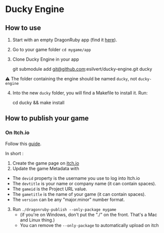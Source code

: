 # Ducky Engine

## How to use
1. Start with an empty DragonRuby app (find it [here](https://dragonruby.itch.io/dragonruby-gtk)).
2. Go to your game folder `cd mygame/app`
3. Clone Ducky Engine in your app

     git submodule add git@github.com:esilvert/ducky-engine.git ducky

  :warning: The folder containing the engine should be named `ducky`, not `ducky-engine`

4. Into the new `ducky` folder, you will find a Makefile to install it. Run:

    cd ducky && make install

## How to publish your game
### On Itch.io
Follow this [guide](http://docs.dragonruby.org.s3-website-us-east-1.amazonaws.com/#---creating-your-game-landing-page).

In short :
1. Create the game page on [itch.io](https://itch.io/game/new)
2. Update the game Metadata with
  - The `devid` property is the username you use to log into Itch.io
  - The `devtitle` is your name or company name (it can contain spaces).
  - The `gameid` is the Project URL value.
  - The `gametitle` is the name of your game (it can contain spaces).
  - The `version` can be any "major.minor" number format.
3. Run `./dragonruby-publish --only-package mygame`
   - (if you're on Windows, don't put the "./" on the front. That's a Mac and Linux thing.)
   - You can remove the `--only-package` to automatically upload on itch
